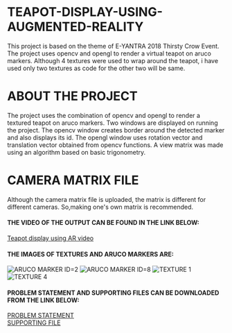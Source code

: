 # TEAPOT-DISPLAY-USING-AUGMENTED-REALITY
This project is based on the theme of E-YANTRA 2018 Thirsty Crow Event.
The project uses opencv and opengl to render a virtual teapot on aruco markers.
Although 4 textures were used to wrap around the teapot, i have used only two textures as code for the other two will be same.

# ABOUT THE PROJECT
The project uses the combination of opencv and opengl to render a textured teapot on aruco markers.
Two windows are displayed on running the project.
The opencv window creates border around the detected marker and also displays its id.
The opengl window uses rotation vector and translation vector obtained from opencv functions.
A view matrix was made using an algorithm based on basic trigonometry.

# CAMERA MATRIX FILE
Although the camera matrix file is uploaded, the matrix is different for different cameras.
So,making one's own matrix is recommended.<br />

#### THE VIDEO OF THE OUTPUT CAN BE FOUND IN THE LINK BELOW:
[Teapot display using AR video](https://drive.google.com/file/d/1d4Gg31SEnZxHiLySTMBHkPcUBMTuvqav/view?usp=sharing)

#### THE IMAGES OF TEXTURES AND ARUCO MARKERS ARE:
![ARUCO MARKER ID=2](https://github.com/AshishChouhan85/TEAPOT-DISPLAY-USING-AUGMENTED-REALITY/blob/master/ArUcoMarkers/aruco_2.png)
![ARUCO MARKER ID=8](https://github.com/AshishChouhan85/TEAPOT-DISPLAY-USING-AUGMENTED-REALITY/blob/master/ArUcoMarkers/aruco_8.png)
![TEXTURE 1](https://github.com/AshishChouhan85/TEAPOT-DISPLAY-USING-AUGMENTED-REALITY/blob/master/texture_1.png)
![TEXTURE 4](https://github.com/AshishChouhan85/TEAPOT-DISPLAY-USING-AUGMENTED-REALITY/blob/master/texture_4.png)

#### PROBLEM STATEMENT AND SUPPORTING FILES CAN BE DOWNLOADED FROM THE LINK BELOW:
[PROBLEM STATEMENT](https://drive.google.com/file/d/1fvDX_A4LawULbXh-jhPHVor7s173tef9/view?usp=sharing)<br />
[SUPPORTING FILE](https://drive.google.com/file/d/1uRPgEfEYrKWQnJK-VfJ4YyJbEhthWrfT/view?usp=sharing)


